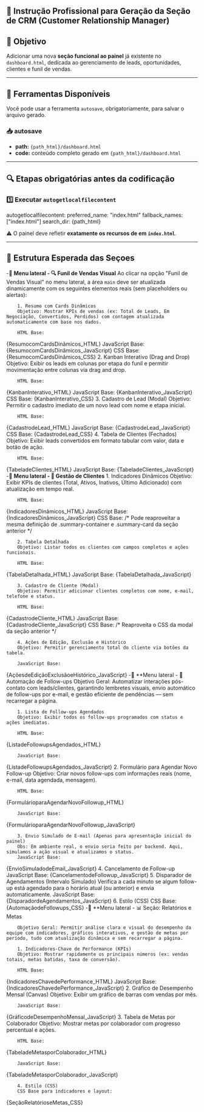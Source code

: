
## 🧠 Instrução Profissional para Geração da Seção de CRM (Customer Relationship Manager)

## 🎯 Objetivo

Adicionar uma nova **seção funcional ao painel** já existente no `dashboard.html`, dedicada ao gerenciamento de leads, oportunidades, clientes e funil de vendas.

---

## 🧰 Ferramentas Disponíveis

Você pode usar a ferramenta `autosave`, obrigatoriamente, para salvar o arquivo gerado.  
### 📥 autosave
- **path:** `{path_html}/dashboard.html`
- **code:** conteúdo completo gerado em `{path_html}/dashboard.html`

---

## 🔍 Etapas obrigatórias antes da codificação 

### 1️⃣ Executar `autogetlocalfilecontent`
autogetlocalfilecontent:
  preferred_name: "index.html"
  fallback_names: ["index.html"]
  search_dir: {path_html}

⚠️ O painel deve refletir **exatamente os recursos de <!-- Features Section --> em `index.html`**.

---

## 🧱 Estrutura Esperada das Seçoes

  -🧩 **Menu lateral - 🔍 Funil de Vendas Visual** 
        Ao clicar na opção "Funil de Vendas Visual" no menu lateral, a área `main` deve ser atualizada dinamicamente com os seguintes elementos reais (sem placeholders ou alertas):

        1. Resumo com Cards Dinâmicos
        Objetivo: Mostrar KPIs de vendas (ex: Total de Leads, Em Negociação, Convertidos, Perdidos) com contagem atualizada automaticamente com base nos dados.

        HTML Base:
{ResumocomCardsDinâmicos_HTML}
        JavaScript Base:
{ResumocomCardsDinâmicos_JavaScript}
        CSS Base:
{ResumocomCardsDinâmicos_CSS}
        2. Kanban Interativo (Drag and Drop)
        Objetivo: Exibir os leads em colunas por etapa do funil e permitir movimentação entre colunas via drag and drop.

        HTML Base:
{KanbanInterativo_HTML}
        JavaScript Base:
{KanbanInterativo_JavaScript}
        CSS Base:
{KanbanInterativo_CSS}
        3. Cadastro de Lead (Modal)
        Objetivo: Permitir o cadastro imediato de um novo lead com nome e etapa inicial.

        HTML Base:
{CadastrodeLead_HTML}
        JavaScript Base:
{CadastrodeLead_JavaScript}
        CSS Base:
{CadastrodeLead_CSS}
        4. Tabela de Clientes (Fechados)
        Objetivo: Exibir leads convertidos em formato tabular com valor, data e botão de ação.

        HTML Base:
{TabeladeClientes_HTML}
        JavaScript Base:
{TabeladeClientes_JavaScript}
  -🧩 **Menu lateral - 🎯 Gestão de Clientes** 
        1. Indicadores Dinâmicos
        Objetivo: Exibir KPIs de clientes (Total, Ativos, Inativos, Último Adicionado) com atualização em tempo real.

        HTML Base:
{IndicadoresDinâmicos_HTML}
        JavaScript Base:
{IndicadoresDinâmicos_JavaScript}
        CSS Base:
            /* Pode reaproveitar a mesma definição de .summary-container e .summary-card da seção anterior */

        2. Tabela Detalhada
        Objetivo: Listar todos os clientes com campos completos e ações funcionais.

        HTML Base:
{TabelaDetalhada_HTML}
        JavaScript Base:
{TabelaDetalhada_JavaScript}
    
        3. Cadastro de Cliente (Modal)
        Objetivo: Permitir adicionar clientes completos com nome, e-mail, telefone e status.

        HTML Base:
{CadastrodeCliente_HTML}
        JavaScript Base:
{CadastrodeCliente_JavaScript}
        CSS Base:
            /* Reaproveita o CSS da modal da seção anterior */

        4. Ações de Edição, Exclusão e Histórico
        Objetivo: Permitir gerenciamento total do cliente via botões da tabela.

        JavaScript Base:
{AçõesdeEdiçãoExclusãoeHistórico_JavaScript}
  -🧩 **Menu lateral - 🧰 Automação de Follow-ups 
        Objetivo Geral: Automatizar interações pós-contato com leads/clientes, garantindo lembretes visuais, envio automático de follow-ups por e-mail, e gestão eficiente de pendências — sem recarregar a página.

        1. Lista de Follow-ups Agendados
        Objetivo: Exibir todos os follow-ups programados com status e ações imediatas.

        HTML Base:
{ListadeFollowupsAgendados_HTML}

        JavaScript Base:
{ListadeFollowupsAgendados_JavaScript}
        2. Formulário para Agendar Novo Follow-up
        Objetivo: Criar novos follow-ups com informações reais (nome, e-mail, data agendada, mensagem).

        HTML Base:
{FormulárioparaAgendarNovoFollowup_HTML}

        JavaScript Base:
{FormulárioparaAgendarNovoFollowup_JavaScript}

        3. Envio Simulado de E-mail (Apenas para apresentação inicial do painel)
        Obs: Em ambiente real, o envio seria feito por backend. Aqui, simulamos a ação visual e atualizamos o status.
        JavaScript Base:
{EnvioSimuladodeEmail_JavaScript}
        4. Cancelamento de Follow-up
        JavaScript Base:
{CancelamentodeFollowup_JavaScript}
        5. Disparador de Agendamentos (Intervalo Simulado)
        Verifica a cada minuto se algum follow-up está agendado para o horário atual (ou anterior) e envia automaticamente.
        JavaScript Base:
{DisparadordeAgendamentos_JavaScript}
        6. Estilo (CSS)
        CSS Base:
{AutomaçãodeFollowups_CSS}
  -🧩 **Menu lateral - 📊 Seção: Relatórios e Metas
        
        Objetivo Geral: Permitir análise clara e visual do desempenho da equipe com indicadores, gráficos interativos, e gestão de metas por período, tudo com atualização dinâmica e sem recarregar a página.

        1. Indicadores-Chave de Performance (KPIs)
        Objetivo: Mostrar rapidamente os principais números (ex: vendas totais, metas batidas, taxa de conversão).

        HTML Base:
{IndicadoresChavedePerformance_HTML}
        JavaScript Base:
{IndicadoresChavedePerformance_JavaScript}
        2. Gráfico de Desempenho Mensal (Canvas)
        Objetivo: Exibir um gráfico de barras com vendas por mês.

        JavaScript Base:
{GráficodeDesempenhoMensal_JavaScript}
        3. Tabela de Metas por Colaborador
        Objetivo: Mostrar metas por colaborador com progresso percentual e ações.

        HTML Base:
{TabeladeMetasporColaborador_HTML}

        JavaScript Base:
{TabeladeMetasporColaborador_JavaScript}

        4. Estilo (CSS)
        CSS Base para indicadores e layout:
{SeçãoRelatórioseMetas_CSS}

